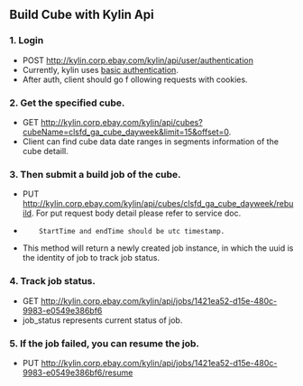 ## Build Cube with Kylin Api

### 1.	Login
* 	POST http://kylin.corp.ebay.com/kylin/api/user/authentication
* 	Currently, kylin uses [basic authentication](http://en.wikipedia.org/wiki/Basic_access_authentication).
* 	After auth, client should go f ollowing requests with cookies. 

### 2.	Get the specified cube. 
* 	GET http://kylin.corp.ebay.com/kylin/api/cubes?cubeName=clsfd_ga_cube_dayweek&limit=15&offset=0. 
* 	Client can find cube data date ranges in segments information of the cube detaill.

### 3.	Then submit a build job of the cube. 
* 	PUT http://kylin.corp.ebay.com/kylin/api/cubes/clsfd_ga_cube_dayweek/rebuild. For put request body detail please refer to service doc. 
*         StartTime and endTime should be utc timestamp.
* 	This method will return a newly created job instance, in which the uuid is the identity of job to track job status.

### 4.	Track job status. 
* 	GET http://kylin.corp.ebay.com/kylin/api/jobs/1421ea52-d15e-480c-9983-e0549e386bf6
* 	job_status represents current status of job.

### 5.	If the job failed, you can resume the job. 
* 	PUT http://kylin.corp.ebay.com/kylin/api/jobs/1421ea52-d15e-480c-9983-e0549e386bf6/resume
